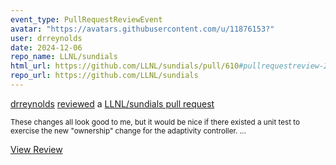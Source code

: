 ```yaml
---
event_type: PullRequestReviewEvent
avatar: "https://avatars.githubusercontent.com/u/11876153?"
user: drreynolds
date: 2024-12-06
repo_name: LLNL/sundials
html_url: https://github.com/LLNL/sundials/pull/610#pullrequestreview-2486090474
repo_url: https://github.com/LLNL/sundials
---
```


<a href='https://github.com/drreynolds' target='_blank'>drreynolds</a> <a href='https://github.com/LLNL/sundials/pull/610#pullrequestreview-2486090474' target='_blank'>reviewed</a> a <a href='https://github.com/LLNL/sundials/pull/610' target='_blank'>LLNL/sundials pull request</a>

<small>These changes all look good to me, but it would be nice if there existed a unit test to exercise the new "ownership" change for the adaptivity controller.  ...</small>

<a href='https://github.com/LLNL/sundials/pull/610#pullrequestreview-2486090474' target='_blank'>View Review</a>